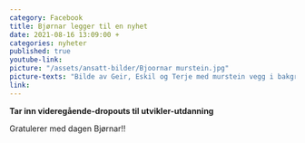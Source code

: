 ```yaml
---
category: Facebook
title: Bjørnar legger til en nyhet
date: 2021-08-16 13:09:00 +
categories: nyheter
published: true
youtube-link:
picture: "/assets/ansatt-bilder/Bjoornar murstein.jpg"
picture-texts: "Bilde av Geir, Eskil og Terje med murstein vegg i bakgrunnen"
link: 
---
```

**Tar inn videregående-dropouts til utvikler-utdanning**

Gratulerer med dagen Bjørnar!!